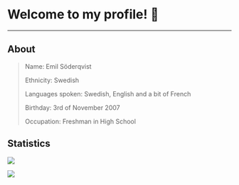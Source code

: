 # Welcome to my profile! :wave:
***
## About
> Name: Emil Söderqvist
>
> Ethnicity: Swedish
>
> Languages spoken: Swedish, English and a bit of French
>
> Birthday: 3rd of November 2007
>
> Occupation: Freshman in High School

## Statistics

![](https://github-readme-streak-stats.herokuapp.com?user=Skuffies&theme=tokyonight&hide_border=true&date_format=j%2Fn%5B%2FY%5D&mode=daily)

![](https://github-readme-stats-git-masterrstaa-rickstaa.vercel.app/api/top-langs/?username=Skuffies&theme=tokyonight&hide_border=true&include_all_commits=true&count_private=true&layout=compact)
